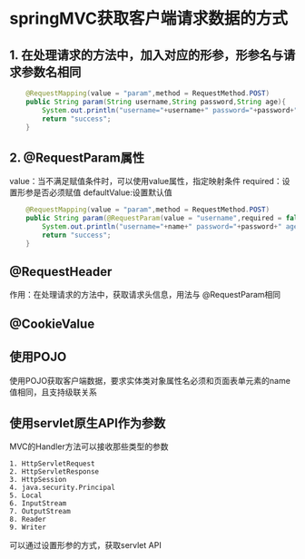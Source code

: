 # springMVC获取客户端请求数据的方式

## 1. 在处理请求的方法中，加入对应的形参，形参名与请求参数名相同
```java
    @RequestMapping(value = "param",method = RequestMethod.POST)
    public String param(String username,String password,String age){
        System.out.println("username="+username+" password="+password+" age="+age);
        return "success";
    }
```
## 2. @RequestParam属性
value：当不满足赋值条件时，可以使用value属性，指定映射条件
required：设置形参是否必须赋值
defaultValue:设置默认值
```java
    @RequestMapping(value = "param",method = RequestMethod.POST)
    public String param(@RequestParam(value = "username",required = false,defaultValue = "admin") String name, String password, String age){
        System.out.println("username="+name+" password="+password+" age="+age);
        return "success";
    }
```

## @RequestHeader

作用：在处理请求的方法中，获取请求头信息，用法与 @RequestParam相同

## @CookieValue

## 使用POJO

使用POJO获取客户端数据，要求实体类对象属性名必须和页面表单元素的name值相同，且支持级联关系

## 使用servlet原生API作为参数

MVC的Handler方法可以接收那些类型的参数

    1. HttpServletRequest
    2. HttpServletResponse
    3. HttpSession
    4. java.security.Principal
    5. Local
    6. InputStream
    7. OutputStream
    8. Reader
    9. Writer

可以通过设置形参的方式，获取servlet API

